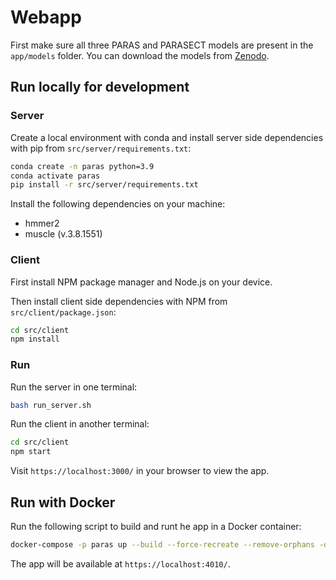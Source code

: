 # Webapp

First make sure all three PARAS and PARASECT models are present in the `app/models` folder.
You can download the models from [Zenodo](https://zenodo.org/records/13165500).

## Run locally for development

### Server 

Create a local environment with conda and install server side dependencies with pip from `src/server/requirements.txt`:

```bash
conda create -n paras python=3.9
conda activate paras
pip install -r src/server/requirements.txt
```

Install the following dependencies on your machine:
* hmmer2
* muscle (v.3.8.1551)

### Client

First install NPM package manager and Node.js on your device.

Then install client side dependencies with NPM from `src/client/package.json`:

```bash
cd src/client
npm install
```

### Run 

Run the server in one terminal:

```bash
bash run_server.sh
```

Run the client in another terminal:

```bash 
cd src/client
npm start
```

Visit `https://localhost:3000/` in your browser to view the app.

## Run with Docker

Run the following script to build and runt he app in a Docker container:

```bash
docker-compose -p paras up --build --force-recreate --remove-orphans -d
```

The app will be available at `https://localhost:4010/`.
